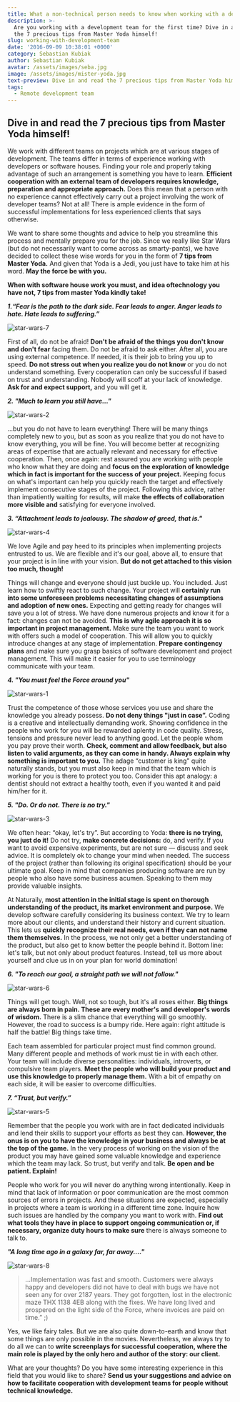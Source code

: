 ```yaml
---
title: What a non-technical person needs to know when working with a development team
description: >-
  Are you working with a development team for the first time? Dive in and read
  the 7 precious tips from Master Yoda himself!
slug: working-with-development-team
date: '2016-09-09 10:38:01 +0000'
category: Sebastian Kubiak
author: Sebastian Kubiak
avatar: /assets/images/seba.jpg
image: /assets/images/mister-yoda.jpg
text-preview: Dive in and read the 7 precious tips from Master Yoda himself!
tags:
  - Remote development team
---
```





## Dive in and read the 7 precious tips from Master Yoda himself!

We work with different teams on projects which are at various stages of development. The teams differ in terms of experience working with developers or software houses. Finding your role and properly taking advantage of such an arrangement is something you have to learn. **Efficient cooperation with an external team of developers requires knowledge, preparation and appropriate approach.** Does this mean that a person with no experience cannot effectively carry out a project involving the work of developer teams? Not at all! There is ample evidence in the form of successful implementations for less experienced clients that says otherwise.

We want to share some thoughts and advice to help you streamline this process and mentally prepare you for the job. Since we really like Star Wars (but do not necessarily want to come across as smarty-pants), we have decided to collect these wise words for you in the form of **7 tips from Master Yoda.** And given that Yoda is a Jedi, you just have to take him at his word. **May the force be with you.**

**When with software house work you must, and idea of ​​technology you have not, 7 tips from master Yoda kindly take!**

**_1.“Fear is the path to the dark side. Fear leads to anger. Anger leads to hate. Hate leads to suffering.”_**

  ![star-wars-7](/assets/images/starwars_naturaily.007.jpeg "star-wars-7")

  First of all, do not be afraid! **Don't be afraid of the things you don't know and don't fear** facing them. Do not be afraid to ask either. After all, you are using external competence. If needed, it is their job to bring you up to speed. **Do not stress out when you realize you do not know** or you do not understand something. Every cooperation can only be successful if based on trust and understanding. Nobody will scoff at your lack of knowledge. **Ask for and expect support,** and you will get it.

**_2. "Much to learn you still have…"_**

  ![star-wars-2](/assets/images/starwars_naturaily.002.jpeg "star-wars-2")

  ...but you do not have to learn everything!
  There will be many things completely new to you, but as soon as you realize that you do not have to know everything, you will be fine. You will become better at recognizing areas of expertise that are actually relevant and necessary for effective cooperation. Then, once again: rest assured you are working with people who know what they are doing and **focus on the exploration of knowledge which in fact is important for the success of your project.** Keeping focus on what's important can help you quickly reach the target and effectively implement consecutive stages of the project. Following this advice, rather than impatiently waiting for results, will make **the effects of collaboration more visible and** satisfying for everyone involved.

**_3. “Attachment leads to jealousy. The shadow of greed, that is."_**

  ![star-wars-4](/assets/images/starwars_naturaily.004.jpeg "star-wars-4")

  We love Agile and pay heed to its principles when implementing projects entrusted to us. We are flexible and it's our goal, above all, to ensure that your project is in line with your vision. **But do not get attached to this vision too much, though!**

  Things will change and everyone should just buckle up. You included. Just learn how to swiftly react to such change. Your project will **certainly run into some unforeseen problems necessitating changes of assumptions and adoption of new ones.** Expecting and getting ready for changes will save you a lot of stress. We have done numerous projects and know it for a fact: changes can not be avoided. **This is why agile approach it is so important in ​​project management.** Make sure the team you want to work with offers such a model of cooperation. This will allow you to quickly introduce changes at any stage of implementation. **Prepare contingency plans** and make sure you grasp basics of software development and project management. This will make it easier for you to use terminology communicate with your team.

**_4. "You must feel the Force around you"_**

  ![star-wars-1](/assets/images/starwars_naturaily.001.jpeg "star-wars-1")

  Trust the competence of those whose services you use and share the knowledge you already possess. **Do not deny things "just in case”.** Coding is a creative and intellectually demanding work. Showing confidence in the people who work for you will be rewarded aplenty in code quality. Stress, tensions and pressure never lead to anything good. Let the people whom you pay prove their worth. **Check, comment and allow feedback, but also listen to valid arguments, as they can come in handy. Always explain why something is important to you.** The adage “customer is king" quite naturally stands, but you must also keep in mind that the team which is working for you is there to protect you too. Consider this apt analogy: a dentist should not extract a healthy tooth, even if you wanted it and paid him/her for it.

**_5. "Do. Or do not. There is no try."_**

  ![star-wars-3](/assets/images/starwars_naturaily.003.jpeg "star-wars-3")

  We often hear: “okay, let's try”. But according to Yoda: **there is no trying, you just do it!** Do not try, **make concrete decisions:** do, and verify. If you want to avoid expensive experiments, but are not sure — discuss and seek advice. It is completely ok to change your mind when needed. The success of the project (rather than following its original specification) should be your ultimate goal. Keep in mind that companies producing software are run by people who also have some business acumen. Speaking to them may provide valuable insights.

  At Naturaily, **most attention in the initial stage is spent on thorough understanding of the product, its market environment and purpose.** We develop software carefully considering its business context. We try to learn more about our clients, and understand their history and current situation. This lets us **quickly recognize their real needs, even if they can not name them themselves.** In the process, we not only get a better understanding of the product, but also get to know better the people behind it. Bottom line: let's talk, but not only about product features. Instead, tell us more about yourself and clue us in on your plan for world domination!

**_6. "To reach our goal, a straight path we will not follow."_**

  ![star-wars-6](/assets/images/starwars_naturaily.006.jpeg "star-wars-6")

  Things will get tough. Well, not so tough, but it's all roses either. **Big things are always born in pain. These are every mother's and developer's words of wisdom.** There is a slim chance that everything will go smoothly. However, the road to success is a bumpy ride. Here again: right attitude is half the battle! Big things take time.

  Each team assembled for particular project must find common ground. Many different people and methods of work must tie in with each other. Your team will include diverse personalities: individuals, introverts, or compulsive team players. **Meet the people who will build your product and use this knowledge to properly manage them.** With a bit of empathy on each side, it will be easier to overcome difficulties.

**_7. “Trust, but verify.”_**

  ![star-wars-5](/assets/images/starwars_naturaily.005.jpeg "star-wars-5")

  Remember that the people you work with are in fact dedicated individuals and lend their skills to support your efforts as best they can. **However, the onus is on you to have the knowledge in your business and always be at the top of the game.** In the very process of working on the vision of the product you may have gained some valuable knowledge and experience which the team may lack. So trust, but verify and talk. **Be open and be patient. Explain!**

  People who work for you will never do anything wrong intentionally. Keep in mind that lack of information or poor communication are the most common sources of errors in projects. And these situations are expected, especially in projects where a team is working in a different time zone. Inquire how such issues are handled by the company you want to work with. **Find out what tools they have in place to support ongoing communication or, if necessary, organize duty hours to make sure** there is always someone to talk to.

**_"A long time ago in a galaxy far, far away...."_**

![star-wars-8](/assets/images/starwars_naturaily.008.jpeg "star-wars-8")

> ...Implementation was fast and smooth. Customers were always happy and developers did not have to deal with bugs we have not seen any for over 2187 years. They got forgotten, lost in the electronic maze THX 1138 4EB along with the fixes. We have long lived and prospered on the light side of the Force, where invoices are paid on time.” ;)

Yes, we like fairy tales. But we are also quite down-to-earth and know that some things are only possible in the movies. Nevertheless, we always try to do all we can to **write screenplays for successful cooperation, where the main role is played by the only hero and author of the story: our client.**

What are your thoughts? Do you have some interesting experience in this field that you would like to share? **Send us your suggestions and advice on how to facilitate cooperation with development teams for people without technical knowledge.**
